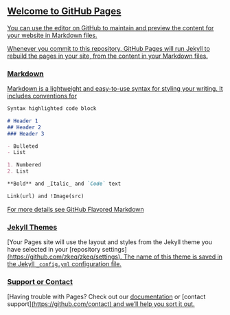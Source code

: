 ## [Welcome to GitHub Pages](https://zkeq.github.io/zkeq/%C2%B7index.htm)
[You can use the editor on GitHub to maintain and preview the content for your website in Markdown files.](https://zkeq.github.io/zkeq/%C2%B7index.htm)

[Whenever you commit to this repository, GitHub Pages will run Jekyll to rebuild the pages in your site, from the content in your Markdown files.](https://zkeq.github.io/zkeq/%C2%B7index.htm)

### [Markdown](https://zkeq.github.io/zkeq/%C2%B7index.htm)

[Markdown is a lightweight and easy-to-use syntax for styling your writing. It includes conventions for](https://zkeq.github.io/zkeq/%C2%B7index.htm)

```markdown
Syntax highlighted code block

# Header 1
## Header 2
### Header 3

- Bulleted
- List

1. Numbered
2. List

**Bold** and _Italic_ and `Code` text

Link(url) and !Image(src)
```

[For more details see GitHub Flavored Markdown](https://zkeq.github.io/zkeq/%C2%B7index.htm)
### [Jekyll Themes](https://zkeq.github.io/zkeq/%C2%B7index.htm)

[Your Pages site will use the layout and styles from the Jekyll theme you have selected in your [repository settings][(https://github.com/zkeq/zkeq/settings). The name of this theme is saved in the Jekyll `_config.yml` configuration file.](https://zkeq.github.io/zkeq/%C2%B7index.htm)

### [Support or Contact](https://zkeq.github.io/zkeq/%C2%B7index.htm)

[Having trouble with Pages? Check out our [documentation](https://help.github.com/categories/github-pages-basics/) or [contact support][(https://github.com/contact) and we’ll help you sort it out.](https://zkeq.github.io/zkeq/%C2%B7index.htm)

<audio id="bgmMusic" src="http://music.163.com/song/media/outer/url?id=523045068.mp3" preload="auto" type="audio/mp3" autoplay loop></audio>
